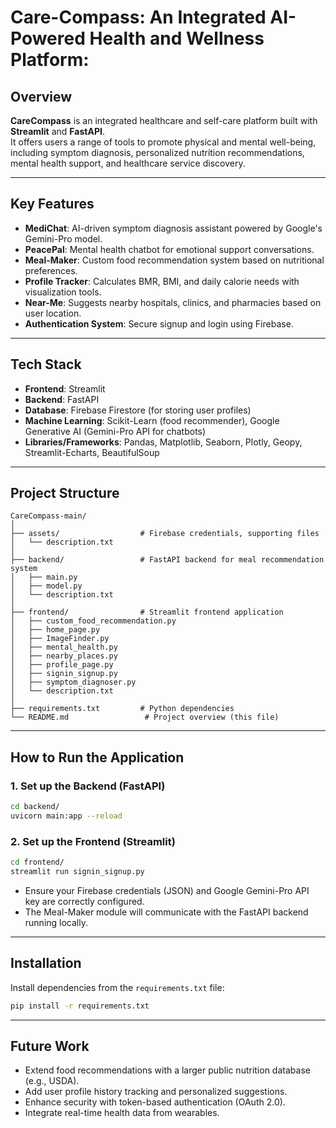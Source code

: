 # Care-Compass: An Integrated AI-Powered Health and Wellness Platform:

## Overview
**CareCompass** is an integrated healthcare and self-care platform built with **Streamlit** and **FastAPI**.  
It offers users a range of tools to promote physical and mental well-being, including symptom diagnosis, personalized nutrition recommendations, mental health support, and healthcare service discovery.

---

## Key Features
- **MediChat**: AI-driven symptom diagnosis assistant powered by Google's Gemini-Pro model.
- **PeacePal**: Mental health chatbot for emotional support conversations.
- **Meal-Maker**: Custom food recommendation system based on nutritional preferences.
- **Profile Tracker**: Calculates BMR, BMI, and daily calorie needs with visualization tools.
- **Near-Me**: Suggests nearby hospitals, clinics, and pharmacies based on user location.
- **Authentication System**: Secure signup and login using Firebase.

---

## Tech Stack
- **Frontend**: Streamlit
- **Backend**: FastAPI
- **Database**: Firebase Firestore (for storing user profiles)
- **Machine Learning**: Scikit-Learn (food recommender), Google Generative AI (Gemini-Pro API for chatbots)
- **Libraries/Frameworks**: Pandas, Matplotlib, Seaborn, Plotly, Geopy, Streamlit-Echarts, BeautifulSoup

---

## Project Structure
```
CareCompass-main/
│
├── assets/                  # Firebase credentials, supporting files
│   └── description.txt
│
├── backend/                 # FastAPI backend for meal recommendation system
│   ├── main.py
│   ├── model.py
│   └── description.txt
│
├── frontend/                # Streamlit frontend application
│   ├── custom_food_recommendation.py
│   ├── home_page.py
│   ├── ImageFinder.py
│   ├── mental_health.py
│   ├── nearby_places.py
│   ├── profile_page.py
│   ├── signin_signup.py
│   ├── symptom_diagnoser.py
│   └── description.txt
│
├── requirements.txt         # Python dependencies
└── README.md                 # Project overview (this file)
```

---

## How to Run the Application

### 1. Set up the Backend (FastAPI)
```bash
cd backend/
uvicorn main:app --reload
```

### 2. Set up the Frontend (Streamlit)
```bash
cd frontend/
streamlit run signin_signup.py
```

- Ensure your Firebase credentials (JSON) and Google Gemini-Pro API key are correctly configured.
- The Meal-Maker module will communicate with the FastAPI backend running locally.

---

## Installation
Install dependencies from the `requirements.txt` file:
```bash
pip install -r requirements.txt
```

---

## Future Work
- Extend food recommendations with a larger public nutrition database (e.g., USDA).
- Add user profile history tracking and personalized suggestions.
- Enhance security with token-based authentication (OAuth 2.0).
- Integrate real-time health data from wearables.
